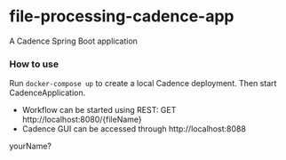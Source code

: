 # file-processing-cadence-app
A Cadence Spring Boot application

### How to use
Run `docker-compose up` to create a local Cadence deployment.
Then start CadenceApplication.

- Workflow can be started using REST:
  GET http://localhost:8080/{fileName}
- Cadence GUI can be accessed through http://localhost:8088

yourName?
